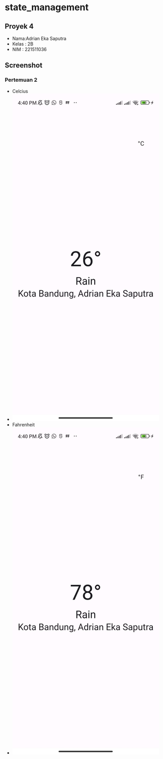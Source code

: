 # state_management

## Proyek 4

- Nama:Adrian Eka Saputra
- Kelas : 2B
- NIM : 221511036

## Screenshot

### Pertemuan 2
- Celcius
- ![Screenshot App (C)](https://github.com/adrianeka/Proyek_4/blob/main/SS_C.jpg?raw=true)
- Fahrenheit
- ![Screenshot App (F)](https://github.com/adrianeka/Proyek_4/blob/main/SS_F.jpg?raw=true)

